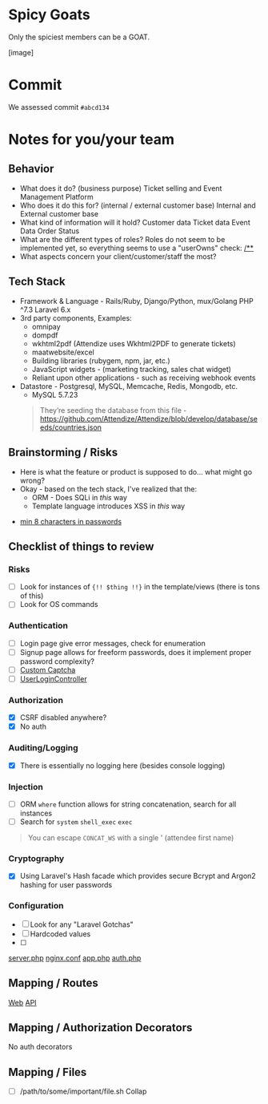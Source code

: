 # Spicy Goats

Only the spiciest members can be a GOAT.

[image]

# Commit
We assessed commit `#abcd134`

# Notes for you/your team
## Behavior
* What does it do? (business purpose)
Ticket selling and Event Management Platform
* Who does it do this for? (internal / external customer base)
Internal and External customer base
* What kind of information will it hold?
Customer data
Ticket data
Event Data
Order Status
* What are the different types of roles?
Roles do not seem to be implemented yet, so everything seems to use a "userOwns" check: [/**](https://github.com/Attendize/Attendize/blob/9289acbab1583898fd85aeee66c7b613d8971deb/app/Attendize/Utils.php#L81-L87)
* What aspects concern your client/customer/staff the most?
## Tech Stack
* Framework & Language - Rails/Ruby, Django/Python, mux/Golang
PHP ^7.3
Laravel 6.x
* 3rd party components, Examples:
  - omnipay
  - dompdf
  - wkhtml2pdf (Attendize uses Wkhtml2PDF to generate tickets)
  - maatwebsite/excel
  * Building libraries (rubygem, npm, jar, etc.)
  * JavaScript widgets - (marketing tracking, sales chat widget)
  * Reliant upon other applications - such as receiving webhook events
* Datastore - Postgresql, MySQL, Memcache, Redis, Mongodb, etc.
  - MySQL 5.7.23
  >They’re seeding the database from this file - https://github.com/Attendize/Attendize/blob/develop/database/seeds/countries.json
## Brainstorming / Risks
* Here is what the feature or product is supposed to do... what might go wrong?
* Okay - based on the tech stack, I've realized that the:
  * ORM - Does SQLi in _this_ way
  * Template language introduces XSS in _this_ way
- [min 8 characters in passwords](https://github.com/Attendize/Attendize/blob/develop/app/Http/Controllers/UserSignupController.php#L57)
## Checklist of things to review
### Risks
- [ ] Look for instances of `{!! $thing !!}` in the template/views (there is tons of this)
- [ ] Look for OS commands
### Authentication
- [ ] Login page give error messages, check for enumeration
- [ ] Signup page allows for freeform passwords, does it implement proper password complexity?
- [ ] [Custom Captcha](https://github.com/Attendize/Attendize/blob/develop/app/Services/Captcha/Factory.php)
- [ ] [UserLoginController](https://github.com/Attendize/Attendize/blob/develop/app/Http/Controllers/UserLoginController.php)
### Authorization
- [X] CSRF disabled anywhere?
- [X] No auth
### Auditing/Logging
- [X] There is essentially no logging here (besides console logging)
### Injection
- [ ] ORM `where` function allows for string concatenation, search for all instances
- [ ] Search for `system` `shell_exec` `exec`
> You can escape `CONCAT_WS` with a single ' (attendee first name)
### Cryptography
- [X] Using Laravel's Hash facade which provides secure Bcrypt and Argon2 hashing for user passwords
### Configuration
- [ ] Look for any "Laravel Gotchas"
- [ ] Hardcoded values
- [ ] 
[server.php](https://github.com/Attendize/Attendize/blob/develop/server.php)
[nginx.conf](https://github.com/Attendize/Attendize/blob/develop/nginx.conf)
[app.php](https://github.com/Attendize/Attendize/blob/develop/config/app.php)
[auth.php](https://github.com/Attendize/Attendize/blob/develop/config/auth.php)
## Mapping / Routes
[Web](https://github.com/Attendize/Attendize/blob/develop/routes/web.php)
[API](https://github.com/Attendize/Attendize/blob/develop/routes/api.php)
## Mapping / Authorization Decorators
No auth decorators
## Mapping / Files
- [ ] /path/to/some/important/file.sh
Collap
